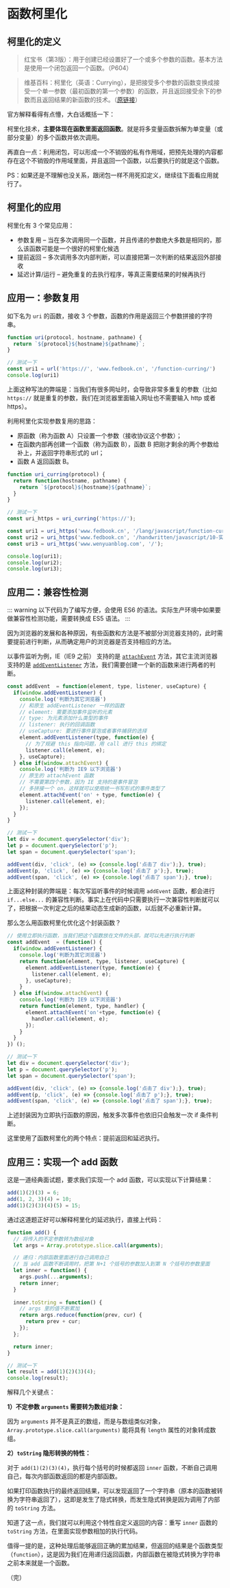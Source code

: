 # 函数柯里化

## 柯里化的定义

> 红宝书（第3版）：用于创建已经设置好了一个或多个参数的函数。基本方法是使用一个闭包返回一个函数。（P604）

> 维基百科：柯里化（英语：Currying），是把接受多个参数的函数变换成接受一个单一参数（最初函数的第一个参数）的函数，并且返回接受余下的参数而且返回结果的新函数的技术。（[原链接](https://zh.wikipedia.org/wiki/柯里化)）

官方解释看得有点懵，大白话概括一下：

柯里化技术，**主要体现在函数里面返回函数**。就是将多变量函数拆解为单变量（或部分变量）的多个函数并依次调用。

再直白一点：利用闭包，可以形成一个不销毁的私有作用域，把预先处理的内容都存在这个不销毁的作用域里面，并且返回一个函数，以后要执行的就是这个函数。

PS：如果还是不理解也没关系，跟闭包一样不用死扣定义，继续往下面看应用就行了。

## 柯里化的应用

柯里化有 3 个常见应用：

* 参数复用 – 当在多次调用同一个函数，并且传递的参数绝大多数是相同的，那么该函数可能是一个很好的柯里化候选
* 提前返回 – 多次调用多次内部判断，可以直接把第一次判断的结果返回外部接收
* 延迟计算/运行 – 避免重复的去执行程序，等真正需要结果的时候再执行

## 应用一：参数复用

如下名为 `uri` 的函数，接收 3 个参数，函数的作用是返回三个参数拼接的字符串。

```javascript
function uri(protocol, hostname, pathname) {
  return `${protocol}${hostname}${pathname}`;
}

// 测试一下
const uri1 = url('https://', 'www.fedbook.cn', '/function-curring/')
console.log(uri1)
```

上面这种写法的弊端是：当我们有很多网址时，会导致非常多重复的参数（比如 `https://` 就是重复的参数，我们在浏览器里面输入网址也不需要输入 http 或者 https）。

利用柯里化实现参数复用的思路：

* 原函数（称为函数 A）只设置一个参数（接收协议这个参数）；
* 在函数内部再创建一个函数（称为函数 B），函数 B 把刚才剩余的两个参数给补上，并返回字符串形式的 url；
* 函数 A 返回函数 B。

```javascript
function uri_curring(protocol) {
  return function(hostname, pathname) {
    return `${protocol}${hostname}${pathname}`; 
  }
}

// 测试一下
const uri_https = uri_curring('https://');

const uri1 = uri_https('www.fedbook.cn', '/lang/javascript/function-currying/');
const uri2 = uri_https('www.fedbook.cn', '/handwritten/javascript/10-实现bind方法/');
const uri3 = uri_https('www.wenyuanblog.com', '/');

console.log(uri1);
console.log(uri2);
console.log(uri3);
```

## 应用二：兼容性检测

::: warning
以下代码为了编写方便，会使用 ES6 的语法。实际生产环境中如果要做兼容性检测功能，需要转换成 ES5 语法。
:::

因为浏览器的发展和各种原因，有些函数和方法是不被部分浏览器支持的，此时需要提前进行判断，从而确定用户的浏览器是否支持相应的方法。

以事件监听为例，IE（IE9 之前） 支持的是 [`attachEvent`](https://developer.mozilla.org/zh-CN/docs/Web/API/EventTarget/addEventListener) 方法，其它主流浏览器支持的是 [`addEventListener`](https://developer.mozilla.org/zh-CN/docs/Web/API/EventTarget/addEventListener) 方法，我们需要创建一个新的函数来进行两者的判断。

```javascript
const addEvent  = function(element, type, listener, useCapture) {
  if(window.addEventListener) {
    console.log('判断为其它浏览器')
    // 和原生 addEventListener 一样的函数
    // element: 需要添加事件监听的元素
    // type: 为元素添加什么类型的事件
    // listener: 执行的回调函数
    // useCapture: 要进行事件冒泡或者事件捕获的选择
    element.addEventListener(type, function(e) {
      // 为了规避 this 指向问题，用 call 进行 this 的绑定
      listener.call(element, e);
    }, useCapture);
  } else if(window.attachEvent) {
    console.log('判断为 IE9 以下浏览器')
    // 原生的 attachEvent 函数
    // 不需要第四个参数，因为 IE 支持的是事件冒泡
    // 多拼接一个 on，这样就可以使用统一书写形式的事件类型了
    element.attachEvent('on' + type, function(e) {
      listener.call(element, e);
    });
  }
}

// 测试一下
let div = document.querySelector('div');
let p = document.querySelector('p');
let span = document.querySelector('span');

addEvent(div, 'click', (e) => {console.log('点击了 div');}, true);
addEvent(p, 'click', (e) => {console.log('点击了 p');}, true);
addEvent(span, 'click', (e) => {console.log('点击了 span');}, true);
```

上面这种封装的弊端是：每次写监听事件的时候调用 `addEvent` 函数，都会进行 `if...else...` 的兼容性判断。事实上在代码中只需要执行一次兼容性判断就可以了，把根据一次判定之后的结果动态生成新的函数，以后就不必重新计算。

那么怎么用函数柯里化优化这个封装函数？

```javascript
// 使用立即执行函数，当我们把这个函数放在文件的头部，就可以先进行执行判断
const addEvent  = (function() {
  if(window.addEventListener) {
    console.log('判断为其它浏览器')
    return function(element, type, listener, useCapture) {
      element.addEventListener(type, function(e) {
        listener.call(element, e);
      }, useCapture);
    }
  } else if(window.attachEvent) {
    console.log('判断为 IE9 以下浏览器')
    return function(element, type, handler) {
      element.attachEvent('on'+type, function(e) {
        handler.call(element, e);
      });
    }
  }
}) ();

// 测试一下
let div = document.querySelector('div');
let p = document.querySelector('p');
let span = document.querySelector('span');

addEvent(div, 'click', (e) => {console.log('点击了 div');}, true);
addEvent(p, 'click', (e) => {console.log('点击了 p');}, true);
addEvent(span, 'click', (e) => {console.log('点击了 span');}, true);
```

上述封装因为立即执行函数的原因，触发多次事件也依旧只会触发一次 if 条件判断。

这里使用了函数柯里化的两个特点：提前返回和延迟执行。

## 应用三：实现一个 add 函数

这是一道经典面试题，要求我们实现一个 add 函数，可以实现以下计算结果：

```javascript
add(1)(2)(3) = 6;
add(1, 2, 3)(4) = 10;
add(1)(2)(3)(4)(5) = 15;
```

通过这道题正好可以解释柯里化的延迟执行，直接上代码：

```javascript
function add() {
  // 将传入的不定参数转为数组对象
  let args = Array.prototype.slice.call(arguments);

  // 递归：内部函数里面进行自己调用自己
  // 当 add 函数不断调用时，把第 N+1 个括号的参数加入到第 N 个括号的参数里面
  let inner = function() {
    args.push(...arguments);
    return inner;
  }
  
  inner.toString = function() {
    // args 里的值不断累加
    return args.reduce(function(prev, cur) {
      return prev + cur;  
    });
  };

  return inner;
}

// 测试一下
let result = add(1)(2)(3)(4);
console.log(result);
```

解释几个关键点：

**1）不定参数 `arguments` 需要转为数组对象：**

因为 `arguments` 并不是真正的数组，而是与数组类似对象，`Array.prototype.slice.call(arguments)` 能将具有 `length` 属性的对象转成数组。

**2）`toString` 隐形转换的特性：**

对于 `add(1)(2)(3)(4)`，执行每个括号的时候都返回 `inner` 函数，不断自己调用自己，每次内部函数返回的都是内部函数。

如果打印函数执行的最终返回结果，可以发现返回了一个字符串（原本的函数被转换为字符串返回了），这即是发生了隐式转换，而发生隐式转换是因为调用了内部的 `toString` 方法。

知道了这一点，我们就可以利用这个特性自定义返回的内容：重写 `inner` 函数的 `toString` 方法，在里面实现参数相加的执行代码。

值得一提的是，这种处理后能够返回正确的累加结果，但返回的结果是个函数类型（`function`），这是因为我们在用递归返回函数，内部函数在被隐式转换为字符串之前本来就是一个函数。

（完）
